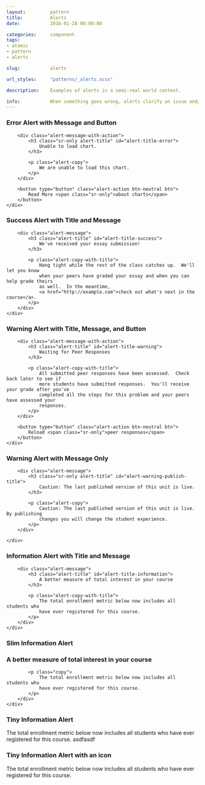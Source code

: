 ```yaml
---
layout:         pattern
title:          Alerts
date:           2016-01-28 00:00:00

categories:     component
tags:
- atomic
- pattern
- alerts

slug:           alerts

url_styles:     "patterns/_alerts.scss"

description:    Examples of alerts in a semi-real world context.

info:           When something goes wrong, alerts clarify an issue and/or notify users of the problem, communicate the severity of the issue, and provide an actionable next step, if necessary. When implementing the alert pattern, consider the alert’s location; closer proximity to the action/event associates the issue (and hence resolution) with a specific page element, whereas more distant placement communicates a more systematic issue. Seek to balance graphic and content elements, where less is usually more. We recommend reading stuff about "microcopy."
---
```


<h3 class="hd-6 example-set-hd">Error Alert with Message and Button</h3>
<div class="example-set">
    <div class="alert alert-error" role="alert" aria-labelledby="alert-title-error"
         tabindex="-1">
        <span class="icon alert-icon fa fa-warning" aria-hidden="true"></span>

        <div class="alert-message-with-action">
            <h3 class="sr-only alert-title" id="alert-title-error">
                Unable to load chart.
            </h3>

            <p class="alert-copy">
                We are unable to load this chart.
            </p>
        </div>

        <button type="button" class="alert-action btn-neutral btn">
            Read More <span class="sr-only">about charts</span>
        </button>
    </div>
</div>

<h3 class="hd-6 example-set-hd">Success Alert with Title and Message</h3>
<div class="example-set">
    <div class="alert alert-success" role="alert" aria-labelledby="alert-title-success"
         tabindex="-1">
        <span class="icon alert-icon fa fa-check" aria-hidden="true"></span>

        <div class="alert-message">
            <h3 class="alert-title" id="alert-title-success">
                We've received your essay submission!
            </h3>

            <p class="alert-copy-with-title">
                Hang tight while the rest of the class catches up.  We'll let you know
                when your peers have graded your essay and when you can help grade theirs
                as well.  In the meantime,
                <a href="http://example.com">check out what's next in the course</a>.
            </p>
        </div>
    </div>
</div>

<h3 class="hd-6 example-set-hd">Warning Alert with Title, Message, and Button</h3>
<div class="example-set">
    <div class="alert alert-warning" role="alert" aria-labelledby="alert-title-warning"
         tabindex="-1">
        <span class="icon alert-icon fa fa-warning" aria-hidden="true"></span>

        <div class="alert-message-with-action">
            <h3 class="alert-title" id="alert-title-warning">
                Waiting for Peer Responses
            </h3>

            <p class="alert-copy-with-title">
                All submitted peer responses have been assessed.  Check back later to see if
                more students have submitted responses.  You'll receive your grade after you've
                completed all the steps for this problem and your peers have assessed your
                responses.
            </p>
        </div>

        <button type="button" class="alert-action btn-neutral btn">
            Reload <span class="sr-only">peer responses</span>
        </button>
    </div>
</div>


<h3 class="hd-6 example-set-hd">Warning Alert with Message Only</h3>
<div class="example-set">
    <div class="alert alert-warning" role="alert" aria-labelledby="alert-warning-publish-title"
         tabindex="-1">
        <span class="icon alert-icon fa fa-warning" aria-hidden="true"></span>

        <div class="alert-message">
            <h3 class="sr-only alert-title" id="alert-warning-publish-title">
                Caution: The last published version of this unit is live.
            </h3>

            <p class="alert-copy">
                Caution: The last published version of this unit is live.  By publishing
                changes you will change the student experience.
            </p>
        </div>

    </div>
</div>

<h3 class="hd-6 example-set-hd">Information Alert with Title and Message</h3>
<div class="example-set">
    <div class="alert alert-information" role="alert" aria-labelledby="alert-title-information"
         tabindex="-1">
        <span class="icon alert-icon fa fa-bullhorn" aria-hidden="true"></span>

        <div class="alert-message">
            <h3 class="alert-title" id="alert-title-information">
                A better measure of total interest in your course
            </h3>

            <p class="alert-copy-with-title">
                The total enrollment metric below now includes all students who
                have ever registered for this course.
            </p>
        </div>
    </div>
</div>

<h3 class="hd-6 example-set-hd">Slim Information Alert</h3>
<div class="example-set">
    <div class="alert alert-information alert-slim" role="alert" aria-labelledby="alert-title-information" tabindex="-1">
        <div class="alert-message">
            <h3 class="alert-title" id="alert-title-information">
                A better measure of total interest in your course
            </h3>

            <p class="copy">
                The total enrollment metric below now includes all students who
                have ever registered for this course.
            </p>
        </div>
    </div>
</div>

<h3 class="hd-6 example-set-hd">Tiny Information Alert</h3>
<div class="example-set">
    <div class="alert alert-information alert-slim" role="alert" aria-label="Heads-up!" tabindex="-1">
        <div class="alert-message">
            <p class="copy">
                The total enrollment metric below now includes all students who
                have ever registered for this course. asdfasdf
            </p>
        </div>
    </div>
</div>

<h3 class="hd-6 example-set-hd">Tiny Information Alert with an icon</h3>
<div class="example-set">
    <div class="alert alert-information alert-slim" role="alert" aria-label="Heads-up!" tabindex="-1">
        <div class="alert-message">
            <p class="copy">
                <span class="icon fa fa-bullhorn" aria-hidden="true"></span> 
                The total enrollment metric below now includes all students who
                have ever registered for this course.
            </p>
        </div>
    </div>
</div>
